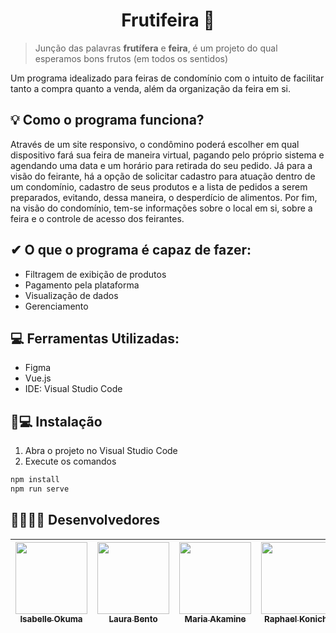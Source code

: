 <h1 align="center">Frutifeira 🍎</h1>

>Junção das palavras <b>frutífera</b> e <b>feira</b>, é um projeto do qual esperamos bons frutos (em todos os sentidos)

Um programa idealizado para feiras de condomínio com o intuito de facilitar tanto a compra quanto a venda, além da organização da feira em si. 

## 💡 Como o programa funciona?
Através de um site responsivo, o condômino poderá escolher em qual dispositivo fará sua feira de maneira virtual, pagando pelo próprio sistema e agendando uma data e um horário para retirada do seu pedido. Já para a visão do feirante, há a opção de solicitar cadastro para atuação dentro de um condomínio, cadastro de seus produtos e a lista de pedidos a serem preparados, evitando, dessa maneira, o desperdício de alimentos. Por fim, na visão do condomínio, tem-se informações sobre o local em si, sobre a feira e o controle de acesso dos feirantes.

## ✔ O que o programa é capaz de fazer:
- Filtragem de exibição de produtos
- Pagamento pela plataforma
- Visualização de dados
- Gerenciamento

## 💻 Ferramentas Utilizadas:
- Figma
- Vue.js
- IDE: Visual Studio Code

## 💾💻 Instalação
1. Abra o projeto no Visual Studio Code
2. Execute os comandos
``` bash
npm install 
npm run serve
```


## 👨‍💻👩‍💻 Desenvolvedores
[<kbd><img src="https://avatars.githubusercontent.com/u/71194171?s=400&u=071f7791bb03f8e102d835bdb9c2f0d3d24e8a34&v=" width=115 border-radius=50%></kbd> <br> <sub> Isabelle Okuma </sub>](https://github.com/isabelleokuma) | [<kbd><img src="https://avatars.githubusercontent.com/u/54412527?s=400&u=071f7791bb03f8e102d835bdb9c2f0d3d24e8a34&v=" width=115 border-radius=50%></kbd> <br> <sub> Laura Bento </sub>](https://github.com/laurabento) | [<kbd><img src="https://avatars.githubusercontent.com/u/71193719?s=400&u=071f7791bb03f8e102d835bdb9c2f0d3d24e8a34&v=" width=115 border-radius=50%></kbd> <br> <sub> Maria Akamine </sub>](https://github.com/mariagabs) | [<kbd><img src="https://avatars.githubusercontent.com/u/56551507?s=400&u=071f7791bb03f8e102d835bdb9c2f0d3d24e8a34&v=" width=115 border-radius=50%></kbd> <br> <sub> Raphael Konichi </sub>](https://github.com/raphaelkonichi) |
| :---: | :---: | :---: | :---: | 

